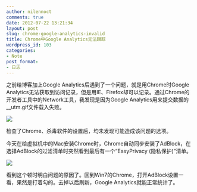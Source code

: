 ```yaml
---
author: nilennoct
comments: true
date: 2012-07-22 13:21:34
layout: post
slug: chrome-google-analytics-invalid
title: Chrome中Google Analytics无法跟踪
wordpress_id: 103
categories:
- Note
post_format:
- 日志
---
```


之前给博客加上Google Analytics后遇到了一个问题，就是用Chrome时Google Analytics无法获取到访问记录，但是用IE、Firefox却可以记录。通过Chrome的开发者工具中的Network工具，我发现是因为Google Analytics用来提交数据的__utm.gif文件载入失败。

![](http://img.nilennoct.com/wp-content/uploads/2012/07/Network1.jpg)

检查了Chrome、杀毒软件的设置后，均未发现可能造成该问题的选项。

今天在给虚拟机中的Mac安装Chrome时，Chrome自动同步安装了AdBlock，在选择AdBlock的过滤清单时突然看到最后有一个“EasyPrivacy (隐私保护)”清单。

![](http://img.nilennoct.com/wp-content/uploads/2012/07/filter-list.jpg)

看到这个顿时明白问题的原因了。回到Win7的Chrome，打开AdBlock设置一看，果然是打着勾的。去掉以后刷新，Google Analytics就能正常统计了。
